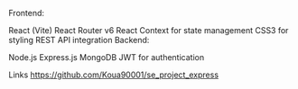 Frontend:

React (Vite)
React Router v6
React Context for state management
CSS3 for styling
REST API integration
Backend:

Node.js
Express.js
MongoDB
JWT for authentication


Links
https://github.com/Koua90001/se_project_express